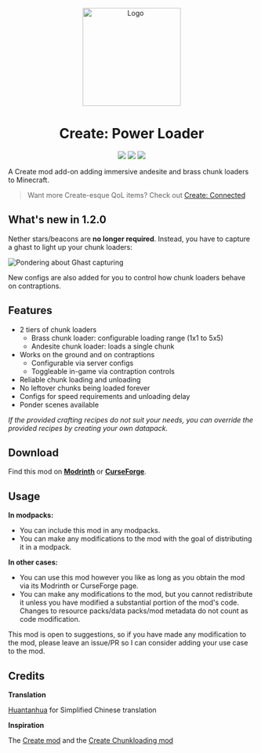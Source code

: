 <p align="center"><img src="https://raw.githubusercontent.com/hlysine/create_power_loader/main/src/main/resources/create_power_loader_icon.png" alt="Logo" width="200"></p>

<h1 align="center">Create: Power Loader</h1>

<p align="center">
    <a href="https://www.curseforge.com/minecraft/mc-mods/create-power-loader/files"><img src="https://cf.way2muchnoise.eu/versions/936020_all.svg"></a>
    <a href="https://modrinth.com/mod/create-power-loader/"><img src="https://img.shields.io/modrinth/dt/wPQ6GgFE?style=flat&label=Modrinth"></a>
    <a href="https://www.curseforge.com/minecraft/mc-mods/create-power-loader"><img src="https://img.shields.io/curseforge/dt/936020?style=flat&label=CurseForge"></a>
</p>

A Create mod add-on adding immersive andesite and brass chunk loaders to Minecraft.

> Want more Create-esque QoL items? Check out [Create: Connected](https://modrinth.com/mod/create-connected)

## What's new in 1.2.0

Nether stars/beacons are **no longer required**. Instead, you have to capture a ghast to light up your chunk loaders:

![Pondering about Ghast capturing](https://cdn.modrinth.com/data/wPQ6GgFE/images/981c9cc2e2a29e795463d768e45a6d8c320ce3d9.png)

New configs are also added for you to control how chunk loaders behave on contraptions.

## Features

- 2 tiers of chunk loaders
    - Brass chunk loader: configurable loading range (1x1 to 5x5)
    - Andesite chunk loader: loads a single chunk
- Works on the ground and on contraptions
  - Configurable via server configs
  - Toggleable in-game via contraption controls
- Reliable chunk loading and unloading
- No leftover chunks being loaded forever
- Configs for speed requirements and unloading delay
- Ponder scenes available

*If the provided crafting recipes do not suit your needs, you can override the provided recipes by creating your own datapack.*

## Download

Find this mod on [**Modrinth**](https://modrinth.com/mod/create-power-loader) or [**CurseForge**](https://legacy.curseforge.com/minecraft/mc-mods/create-power-loader).

## Usage

**In modpacks:**

- You can include this mod in any modpacks.
- You can make any modifications to the mod with the goal of distributing it in a modpack.

**In other cases:**

- You can use this mod however you like as long as you obtain the mod via its Modrinth or CurseForge page.
- You can make any modifications to the mod, but you cannot redistribute it unless you have modified a substantial portion of the mod's code. Changes to resource packs/data packs/mod metadata do not count as code modification.

This mod is open to suggestions, so if you have made any modification to the mod, please leave an issue/PR so I can consider adding your use case to the mod.

## Credits

**Translation**

[Huantanhua](https://github.com/Huantanhua) for Simplified Chinese translation

**Inspiration**

The [Create mod](https://github.com/Creators-of-Create/Create) and the [Create Chunkloading mod](https://github.com/embeddedt/CreateChunkloading)